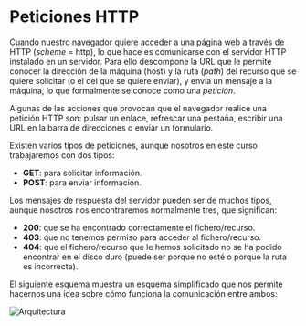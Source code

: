# Peticiones HTTP

Cuando nuestro navegador quiere acceder a una página web a través de HTTP (*scheme* = http), lo que hace es comunicarse con el servidor HTTP instalado en un servidor. Para ello descompone la URL que le permite conocer la dirección de la máquina (host) y la ruta (*path*) del recurso que se quiere solicitar (o el del que se quiere enviar), y envía un mensaje a la máquina, lo que formalmente se conoce como una *petición*.

Algunas de las acciones que provocan que el navegador realice una petición HTTP son: pulsar un enlace, refrescar una pestaña, escribir una URL en la barra de direcciones o enviar un formulario.

Existen varios tipos de peticiones, aunque nosotros en este curso trabajaremos con dos tipos:
* **GET**: para solicitar información.
* **POST**: para enviar información.

Los mensajes de respuesta del servidor pueden ser de muchos tipos, aunque nosotros nos encontraremos normalmente tres, que significan:
* **200**: que se ha encontrado correctamente el fichero/recurso.
* **403**: que no tenemos permiso para acceder al fichero/recurso.
* **404**: que el fichero/recurso que le hemos solicitado no se ha podido encontrar en el disco duro (puede ser porque no esté o porque la ruta es incorrecta).
 
El siguiente esquema muestra un esquema simplificado que nos permite hacernos una idea sobre cómo funciona la comunicación entre ambos:

![Arquitectura](https://git.gitbook.com/raw/hhkaos/introduccion-a-html5/master/images/client-server.png?token=aGhrYW9zOmNjZWEzYzUwLTdlNWItNGVjOC05MzA0LTkxZDdhMWUxOGZhOA%3D%3D)